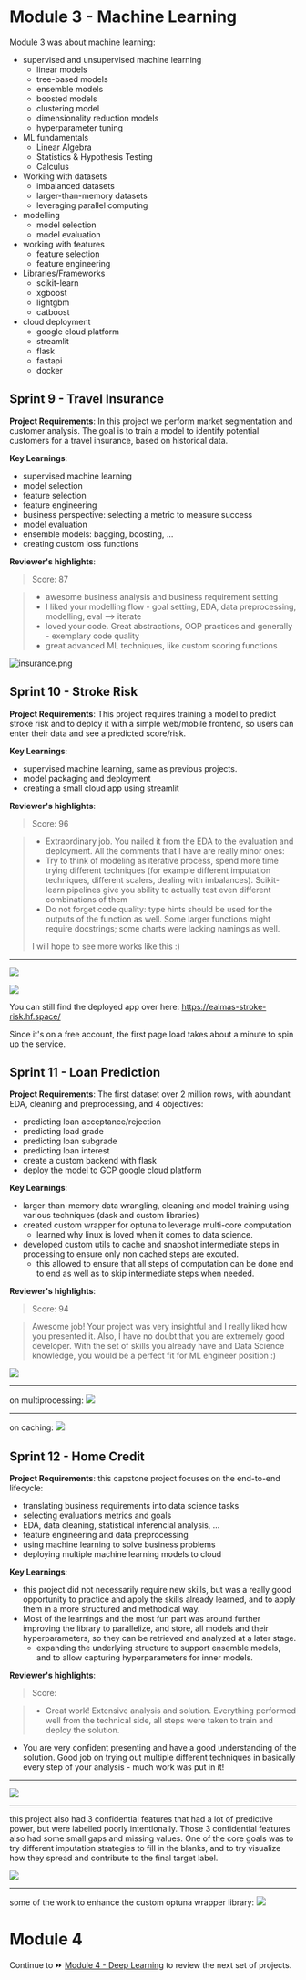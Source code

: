 # Module 3 - Machine Learning

Module 3 was about machine learning:
- supervised and unsupervised machine learning
	- linear models
	- tree-based models
	- ensemble models
	- boosted models
	- clustering model
	- dimensionality reduction models
	- hyperparameter tuning
- ML fundamentals
	- Linear Algebra
	- Statistics & Hypothesis Testing
	- Calculus
- Working with datasets
	- imbalanced datasets
	- larger-than-memory datasets
	- leveraging parallel computing
- modelling
	- model selection
	- model evaluation
- working with features
	- feature selection
	- feature engineering
- Libraries/Frameworks
    - scikit-learn
    - xgboost
    - lightgbm
    - catboost
- cloud deployment
	- google cloud platform
	- streamlit
	- flask
	- fastapi
	- docker


## Sprint 9 - Travel Insurance

**Project Requirements**: In this project we perform market segmentation and customer analysis. The goal is to train a model to identify potential customers for a travel insurance, based on historical data.

**Key Learnings**:
- supervised machine learning
- model selection
- feature selection
- feature engineering
- business perspective: selecting a metric to measure success
- model evaluation
- ensemble models: bagging, boosting, ...
- creating custom loss functions

**Reviewer's highlights**:

> Score: 87

> - awesome business analysis and business requirement setting
> - I liked your modelling flow - goal setting, EDA, data preprocessing, modelling, eval --> iterate
> - loved your code. Great abstractions, OOP practices and generally - exemplary code quality
> - great advanced ML techniques, like custom scoring functions

![insurance.png](img/insurance.png)


## Sprint 10 - Stroke Risk

**Project Requirements**: This project requires training a model to predict stroke risk and to deploy it with a simple web/mobile frontend, so users can enter their data and see a predicted score/risk.

**Key Learnings**:
- supervised machine learning, same as previous projects.
- model packaging and deployment
- creating a small cloud app using streamlit

**Reviewer's highlights**:

> Score: 96

> - Extraordinary job. You nailed it from the EDA to the evaluation and deployment. All the comments that I have are really minor ones:
> - Try to think of modeling as iterative process, spend more time trying different techniques (for example different imputation techniques, different scalers, dealing with imbalances). Scikit-learn pipelines give you ability to actually test even different combinations of them
> - Do not forget code quality: type hints should be used for the outputs of the function as well. Some larger functions might require docstrings; some charts were lacking namings as well.
> 
> I will hope to see more works like this :)

___

![](img/stroke1.png)

![](img/stroke2.png)

You can still find the deployed app over here: https://ealmas-stroke-risk.hf.space/

Since it's on a free account, the first page load takes about a minute to spin up the service.





## Sprint 11 - Loan Prediction

**Project Requirements**: The first dataset over 2 million rows, with abundant EDA, cleaning and preprocessing, and 4 objectives:
- predicting loan acceptance/rejection
- predicting load grade
- predicting loan subgrade
- predicting loan interest
- create a custom backend with flask 
- deploy the model to GCP google cloud platform

**Key Learnings**:
- larger-than-memory data wrangling, cleaning and model training using various techniques (dask and custom libraries)
- created custom wrapper for optuna to leverage multi-core computation
    - learned why linux is loved when it comes to data science.
- developed custom utils to cache and snapshot intermediate steps in processing to ensure only non cached steps are excuted.
    - this allowed to ensure that all steps of computation can be done end to end as well as to skip intermediate steps when needed.


**Reviewer's highlights**:

> Score: 94

> Awesome job! Your project was very insightful and I really liked how you presented it. Also, I have no doubt that you are extremely good developer. With the set of skills you already have and Data Science knowledge, you would be a perfect fit for ML engineer position :) 


![](img/optuna-multiprocessing2.png)
___

on multiprocessing:
![](img/optuna-multiprocessing.png)
___

on caching:
![](img/caching_utils.png)


## Sprint 12 - Home Credit

**Project Requirements**: this capstone project focuses on the end-to-end lifecycle:
- translating business requirements into data science tasks
- selecting evaluations metrics and goals
- EDA, data cleaning, statistical inferencial analysis, ...
- feature engineering and data preprocessing
- using machine learning to solve business problems
- deploying multiple machine learning models to cloud


**Key Learnings**:
- this project did not necessarily require new skills, but was a really good opportunity to practice and apply the skills already learned, and to apply them in a more structured and methodical way.
- Most of the learnings and the most fun part was around further improving the library to parallelize, and store, all models and their hyperparameters, so they can be retrieved and analyzed at a later stage.
    - expanding the underlying structure to support ensemble models, and to allow capturing hyperparameters for inner models.

**Reviewer's highlights**:

> Score: 

> - Great work! Extensive analysis and solution. Everything performed well from the technical side, all steps were taken to train and deploy the solution.
- You are very confident presenting and have a good understanding of the solution. Good job on trying out multiple different techniques in basically every step of your analysis - much work was put in it!

___

![](img/credit_score1.png)
___

this project also had 3 confidential features that had a lot of predictive power, but were labelled poorly intentionally. Those 3 confidential features also had some small gaps and missing values. One of the core goals was to try different imputation strategies to fill in the blanks, and to try visualize how they spread and contribute to the final target label.

![](img/credit_score2.gif)
___

some of the work to enhance the custom optuna wrapper library:
![](img/optuna_3.png)




# Module 4

Continue to ⏩ [Module 4 - Deep Learning](module4.md) to review the next set of projects.

